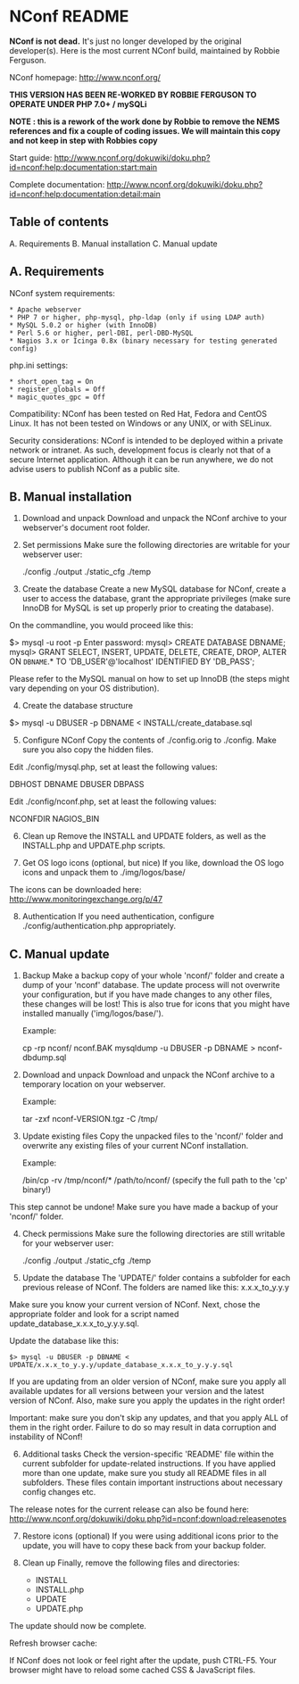 NConf README
============

**NConf is not dead.** It's just no longer developed by the original developer(s). Here is the most current NConf build, maintained by Robbie Ferguson.

NConf homepage:
http://www.nconf.org/

**THIS VERSION HAS BEEN RE-WORKED BY ROBBIE FERGUSON TO OPERATE UNDER PHP 7.0+ / mySQLi**

**NOTE : this is a rework of the work done by Robbie to remove the NEMS references and fix a couple of coding issues. 
We will maintain this copy and not keep in step with Robbies copy**




Start guide:
http://www.nconf.org/dokuwiki/doku.php?id=nconf:help:documentation:start:main

Complete documentation:
http://www.nconf.org/dokuwiki/doku.php?id=nconf:help:documentation:detail:main

Table of contents
-----------------
A. Requirements
B. Manual installation
C. Manual update


A. Requirements
---------------

NConf system requirements:

    * Apache webserver
    * PHP 7 or higher, php-mysql, php-ldap (only if using LDAP auth)
    * MySQL 5.0.2 or higher (with InnoDB)
    * Perl 5.6 or higher, perl-DBI, perl-DBD-MySQL
    * Nagios 3.x or Icinga 0.8x (binary necessary for testing generated config)


php.ini settings:

    * short_open_tag = On
    * register_globals = Off
    * magic_quotes_gpc = Off 


Compatibility:
NConf has been tested on Red Hat, Fedora and CentOS Linux.
It has not been tested on Windows or any UNIX, or with SELinux.


Security considerations:
NConf is intended to be deployed within a private network or intranet. As such, development focus is clearly not that of a secure Internet application. Although it can be run anywhere, we do not advise users to publish NConf as a public site. 


B. Manual installation
----------------------

1. Download and unpack
Download and unpack the NConf archive to your webserver's document root folder. 


2. Set permissions
Make sure the following directories are writable for your webserver user: 

   ./config
   ./output
   ./static_cfg
   ./temp


3. Create the database
Create a new MySQL database for NConf, create a user to access the database, grant the appropriate privileges (make sure InnoDB for MySQL is set up properly prior to creating the database). 

On the commandline, you would proceed like this: 

   $> mysql -u root -p
   Enter password:
   mysql> CREATE DATABASE DBNAME;
   mysql> GRANT SELECT, INSERT, UPDATE, DELETE, CREATE, DROP, ALTER ON `DBNAME`.* TO 'DB_USER'@'localhost' IDENTIFIED BY 'DB_PASS';

Please refer to the MySQL manual on how to set up InnoDB (the steps might vary depending on your OS distribution). 


4. Create the database structure

$> mysql -u DBUSER -p DBNAME < INSTALL/create_database.sql


5. Configure NConf
Copy the contents of ./config.orig to ./config. Make sure you also copy the hidden files. 

Edit ./config/mysql.php, set at least the following values: 

   DBHOST 
   DBNAME 
   DBUSER 
   DBPASS

Edit ./config/nconf.php, set at least the following values: 

   NCONFDIR 
   NAGIOS_BIN


6. Clean up
Remove the INSTALL and UPDATE folders, as well as the INSTALL.php and UPDATE.php scripts. 


7. Get OS logo icons (optional, but nice)
If you like, download the OS logo icons and unpack them to ./img/logos/base/ 

The icons can be downloaded here:
http://www.monitoringexchange.org/p/47

8. Authentication
If you need authentication, configure ./config/authentication.php appropriately.


C. Manual update
----------------

1. Backup
Make a backup copy of your whole 'nconf/' folder and create a dump of your 'nconf' database. 
The update process will not overwrite your configuration, but if you have made changes to any other files, these changes will be lost! This is also true for icons that you might have installed manually ('img/logos/base/'). 

    Example: 

    cp -rp nconf/ nconf.BAK 
    mysqldump -u DBUSER -p DBNAME > nconf-dbdump.sql


2. Download and unpack
Download and unpack the NConf archive to a temporary location on your webserver. 

    Example: 

    tar -zxf nconf-VERSION.tgz -C /tmp/


3. Update existing files
Copy the unpacked files to the 'nconf/' folder and overwrite any existing files of your current NConf installation. 

    Example: 

    /bin/cp -rv /tmp/nconf/* /path/to/nconf/  (specify the full path to the 'cp' binary!)

This step cannot be undone! Make sure you have made a backup of your 'nconf/' folder. 


4. Check permissions
Make sure the following directories are still writable for your webserver user:

   ./config 
   ./output 
   ./static_cfg
   ./temp


5. Update the database
The 'UPDATE/' folder contains a subfolder for each previous release of NConf. The folders are named like this: x.x.x_to_y.y.y 

Make sure you know your current version of NConf. Next, chose the appropriate folder and look for a script named update_database_x.x.x_to_y.y.y.sql. 

Update the database like this: 

    $> mysql -u DBUSER -p DBNAME < UPDATE/x.x.x_to_y.y.y/update_database_x.x.x_to_y.y.y.sql

If you are updating from an older version of NConf, make sure you apply all available updates for all versions between your version and the latest version of NConf. Also, make sure you apply the updates in the right order! 

Important: make sure you don't skip any updates, and that you apply ALL of them in the right order. Failure to do so may result in data corruption and instability of NConf! 


6. Additional tasks
Check the version-specific 'README' file within the current subfolder for update-related instructions. If you have applied more than one update, make sure you study all README files in all subfolders. These files contain important instructions about necessary config changes etc. 

The release notes for the current release can also be found here:
http://www.nconf.org/dokuwiki/doku.php?id=nconf:download:releasenotes


7. Restore icons (optional)
If you were using additional icons prior to the update, you will have to copy these back from your backup folder. 


8. Clean up
Finally, remove the following files and directories:

   * INSTALL
   * INSTALL.php
   * UPDATE
   * UPDATE.php 

The update should now be complete.

Refresh browser cache:

If NConf does not look or feel right after the update, push CTRL-F5.
Your browser might have to reload some cached CSS & JavaScript files.  
